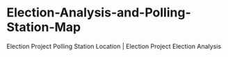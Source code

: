 # Election-Analysis-and-Polling-Station-Map
Election Project Polling Station Location | Election Project Election Analysis
